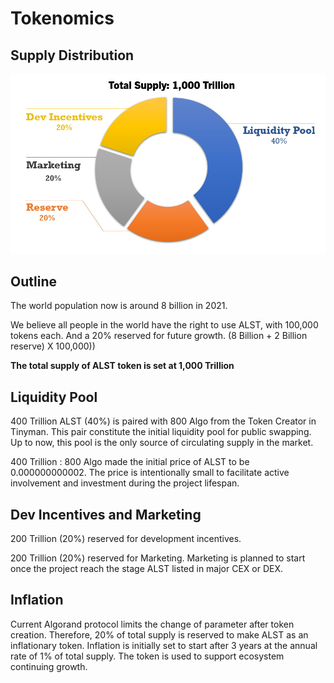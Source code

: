 # Tokenomics

## Supply Distribution

![](../.gitbook/assets/tokenomics.png)

## Outline

The world population now is around 8 billion in 2021.

We believe all people in the world have the right to use ALST, with 100,000 tokens each.  And a 20% reserved for future growth. (8 Billion + 2 Billion reserve) X 100,000))

**The total supply of ALST token is set at 1,000 Trillion**

## Liquidity Pool

400 Trillion ALST (40%) is paired with 800 Algo from the Token Creator in Tinyman.  This pair constitute the initial liquidity pool for public swapping.  Up to now, this pool is the only source of  circulating supply in the market.

400 Trillion : 800 Algo made the initial price of ALST to be 0.000000000002.  The price is intentionally small to facilitate active involvement and investment during the project lifespan.

## Dev Incentives and Marketing

200 Trillion (20%) reserved for development incentives.

200 Trillion (20%) reserved for Marketing.  Marketing is planned to start once the project reach the stage ALST listed in major CEX or DEX.

## Inflation

Current Algorand protocol limits the change of parameter after token creation.  Therefore, 20% of total supply is reserved to make ALST as an inflationary token.  Inflation is initially set to start after 3 years at the annual rate of 1% of total supply.  The token is used to support ecosystem continuing growth.
